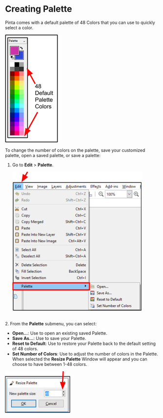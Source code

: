 # Creating Palette

Pinta comes with a default palette of 48 Colors that you can use to quickly select a color.

![Color Palette](img/color/colorpalette.png)


 To change the number of colors on the palette, save your customized palette, open a saved palette, or save a palette:

1.  Go to **Edit** > **Palette**.

     ![Select Palette Menu](img/color/selectpalettemenu.png)
 

&nbsp;  
2.  From the **Palette** submenu, you can select: 

  -  **Open...**: Use to open an existing saved Palette.
  -  **Save As...**: Use to save your Palette.
  -  **Reset to Default**:  Use to restore your Palette back to the default setting of 48 colors.
  -  **Set Number of Colors**: Use to adjust the number of colors in the Palette. When selected the **Resize Palette** Window will appear and you can choose to have between 1-48 colors. 


  ![Resize Palette](img/color/resizepalette.png)
    



